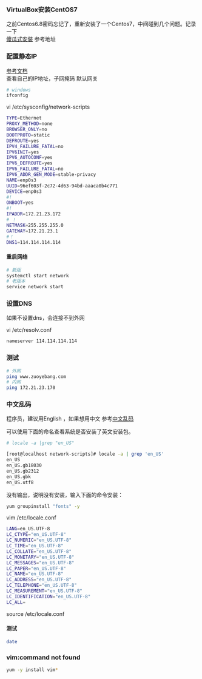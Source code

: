 <!--
 * @Name: name
 * @Description: description
 * @Author: cupid(cupid@163.com)
 * @LastEditors  : cupid
 * @LastEditTime : 2020-01-17 15:58:29
 * @LastEditContent: 
 -->

### VirtualBox安装CentOS7
之前Centos6.8密码忘记了，重新安装了一个Centos7，中间碰到几个问题。记录一下  
 [傻瓜式安装](https://www.cnblogs.com/xyinjie/p/9437049.html) 参考地址

 ### 配置静态IP
 [参考文档](http://blog.itpub.net/31360515/viewspace-2154855/)    
 查看自己的IP地址，子网掩码 默认网关
 ```bash
 # windows 
ifconfig
 ```
 vi /etc/sysconfig/network-scripts
 ```bash
TYPE=Ethernet
PROXY_METHOD=none
BROWSER_ONLY=no
BOOTPROTO=static
DEFROUTE=yes
IPV4_FAILURE_FATAL=no
IPV6INIT=yes
IPV6_AUTOCONF=yes
IPV6_DEFROUTE=yes
IPV6_FAILURE_FATAL=no
IPV6_ADDR_GEN_MODE=stable-privacy
NAME=enp0s3
UUID=96ef603f-2c72-4d63-94bd-aaaca0b4c771
DEVICE=enp0s3
#!
ONBOOT=yes
#! 
IPADDR=172.21.23.172
# ！
NETMASK=255.255.255.0
GATEWAY=172.21.23.1
#！
DNS1=114.114.114.114
 ```

 #### 重启网络

 ```bash
 # 新版
 systemctl start network
 # 老版本
 service network start

 ```

 ### 设置DNS
 如果不设置dns，会连接不到外网
 
 vi /etc/resolv.conf

 ```bash
 nameserver 114.114.114.114
 ```

### 测试
```bash
# 外网
ping www.zuoyebang.com
# 内网
ping 172.21.23.170
```

### 中文乱码
程序员，建议用English ，如果想用中文 参考[中文乱码](https://www.cnblogs.com/lywJ/p/10710460.html)  

可以使用下面的命名查看系统是否安装了英文安装包。
```bash
# locale -a |grep "en_US"

[root@localhost network-scripts]# locale -a | grep 'en_US'
en_US
en_US.gb18030
en_US.gb2312
en_US.gbk
en_US.utf8
```
没有输出，说明没有安装，输入下面的命令安装：
```bash
yum groupinstall "fonts" -y
```
vim /etc/locale.conf

```bash
LANG=en_US.UTF-8
LC_CTYPE="en_US.UTF-8"
LC_NUMERIC="en_US.UTF-8"
LC_TIME="en_US.UTF-8"
LC_COLLATE="en_US.UTF-8"
LC_MONETARY="en_US.UTF-8"
LC_MESSAGES="en_US.UTF-8"
LC_PAPER="en_US.UTF-8"
LC_NAME="en_US.UTF-8"
LC_ADDRESS="en_US.UTF-8"
LC_TELEPHONE="en_US.UTF-8"
LC_MEASUREMENT="en_US.UTF-8"
LC_IDENTIFICATION="en_US.UTF-8"
LC_ALL=
```
 source   /etc/locale.conf

 #### 测试
 ```bash
 date
 ``` 

 ### vim:command not found
 ```bash
 yum -y install vim*
 ```




